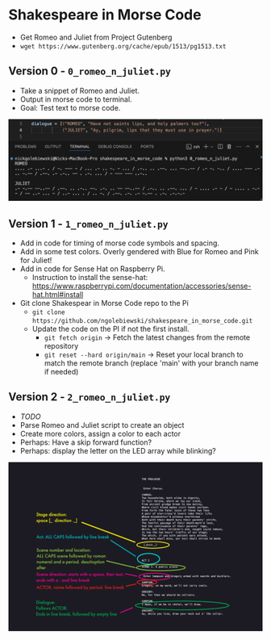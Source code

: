# Shakespeare in Morse Code

- Get Romeo and Juliet from Project Gutenberg
- `wget https://www.gutenberg.org/cache/epub/1513/pg1513.txt`

## Version 0 - `0_romeo_n_juliet.py`

- Take a snippet of Romeo and Juliet.
- Output in morse code to terminal.
- Goal: Test text to morse code.

![Screenshot Version 0 basic dialogue to morse code](/images/Screenshot_0_0.png)

## Version 1 - `1_romeo_n_juliet.py`

- Add in code for timing of morse code symbols and spacing.
- Add in some test colors. Overly gendered with Blue for Romeo and Pink for Juliet!
- Add in code for Sense Hat on Raspberry Pi.
    - Instruction to install the sense-hat: https://www.raspberrypi.com/documentation/accessories/sense-hat.html#install
- Git clone Shakespear in Morse Code repo to the Pi
    - `git clone https://github.com/ngolebiewski/shakespeare_in_morse_code.git`
    - Update the code on the PI if not the first install.
        - `git fetch origin` -> Fetch the latest changes from the remote repository
        - `git reset --hard origin/main` -> Reset your local branch to match the remote branch (replace 'main' with your branch name if needed)

## Version 2 - `2_romeo_n_juliet.py`

- *TODO*
- Parse Romeo and Juliet script to create an object
- Create more colors, assign a color to each actor
- Perhaps: Have a skip forward function?
- Perhaps: display the letter on the LED array while blinking? 

![Portion of play, marked up for style](/images/romeo_parsing.jpg)
